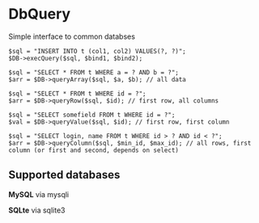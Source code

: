 # DbQuery
Simple interface to common databses
```
$sql = "INSERT INTO t (col1, col2) VALUES(?, ?)";
$DB->execQuery($sql, $bind1, $bind2); 

$sql = "SELECT * FROM t WHERE a = ? AND b = ?";
$arr = $DB->queryArray($sql, $a, $b); // all data

$sql = "SELECT * FROM t WHERE id = ?";
$arr = $DB->queryRow($sql, $id); // first row, all columns

$sql = "SELECT somefield FROM t WHERE id = ?";
$val = $DB->queryValue($sql, $id); // first row, first column

$sql = "SELECT login, name FROM t WHERE id > ? AND id < ?";
$arr = $DB->queryColumn($sql, $min_id, $max_id); // all rows, first column (or first and second, depends on select)
```

## Supported databases

**MySQL** via mysqli

**SQLte** via sqlite3
